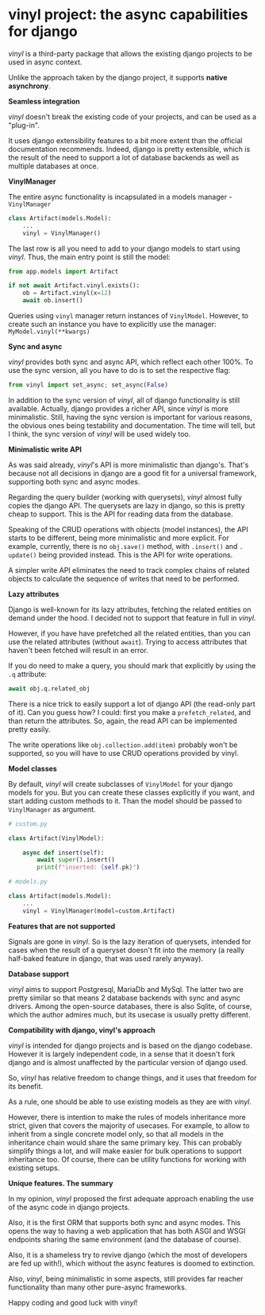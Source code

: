 # vinyl project: the async capabilities for django

*vinyl* is a third-party package that allows the existing 
django projects to be used in async context.

Unlike the approach taken by the
django project, it supports **native asynchrony**.

**Seamless integration**

*vinyl* doesn't break the existing code of your projects, and can be used as 
a "plug-in".

It uses django extensibility features to a bit more extent than the official 
documentation recommends.
Indeed, django is pretty 
extensible, which is the result of the need to support a lot of database 
backends as well as multiple databases at once.

**VinylManager**

The entire async functionality is incapsulated in a models manager - 
`VinylManager`

```python
class Artifact(models.Model):
    ...
    vinyl = VinylManager()
```

The last row is all you need to add to your django models to start using 
*vinyl*.
Thus, the main entry point is still the model:

```python
from app.models import Artifact

if not await Artifact.vinyl.exists():
    ob = Artifact.vinyl(x=12)
    await ob.insert()
```

Queries using `vinyl` manager return instances of `VinylModel`. However, to 
create 
such an instance you have to explicitly use the manager: `MyModel.vinyl(**kwargs)`

**Sync and async**

*vinyl* provides both sync and async API, which reflect each other 100%. To 
use the sync version, all you have to do is to set the respective flag:

```python
from vinyl import set_async; set_async(False)
```

In addition to the sync version of *vinyl*, all of django functionality is 
still available. Actually, django provides a richer API, since 
*vinyl* is 
more 
minimalistic. Still, having the sync version is important for various 
reasons, the obvious ones being testability and documentation. The time will tell,
but I think, the sync version of *vinyl* will be used widely too.

**Minimalistic write API**

As was said already, *vinyl*'s API is more minimalistic than django's. 
That's because not all 
decisions in django are a good fit for a universal framework, supporting both 
sync 
and async modes.

Regarding the query builder (working with querysets), *vinyl* almost fully 
copies the 
django API. The querysets are lazy in django, so this is pretty cheap to 
support. This is the API for reading data from the database.

Speaking of the CRUD operations with objects (model instances), the API 
starts to be different, being more minimalistic and more explicit. 
For example, currently, there is no `obj.save()` method, with `.insert()` and `.
update()` being provided instead. This is the API for write operations.

A simpler write API eliminates the need to track complex chains of related 
objects to calculate the sequence of writes that need to be 
performed.

**Lazy attributes**

Django is well-known for its lazy attributes, fetching the related entities 
on demand under the hood. I decided not to support that feature in full in 
*vinyl*.

However, if you have have prefetched all the related entities, than you can use 
the 
related attributes (without `await`). Trying to access attributes that 
haven't been fetched will result in an error.

If you do need to make a query, you should 
mark that explicitly by using the `.q` attribute:

```python
await obj.q.related_obj
```

There is a nice trick to easily support a lot of django API (the read-only part 
of it). Can you guess how? I could: first you make a `prefetch_related`, and than return the attributes.
So, again, the read API can be implemented pretty easily.

The write operations like `obj.collection.add(item)` probably won't be 
supported, so you will have to use CRUD operations provided by vinyl.

**Model classes**

By default, *vinyl* will create subclasses of `VinylModel` for your django 
models for you. But you can create these classes explicitly if you want, and 
start 
adding custom methods to it. Than the model should be passed to 
`VinylManager` as argument.

```python
# custom.py

class Artifact(VinylModel):

    async def insert(self):
        await super().insert()
        print(f"inserted: {self.pk}")

# models.py

class Artifact(models.Model):
    ...
    vinyl = VinylManager(model=custom.Artifact)
```

**Features that are not supported**

Signals are gone in *vinyl*. So is the lazy iteration of querysets, 
intended for cases when the 
result of a queryset doesn't fit into the memory (a really half-baked 
feature in django, that was used rarely anyway).

**Database support**

*vinyl* aims to support Postgresql, MariaDb and MySql. The latter two are 
pretty similar so that means 2 database backends with sync and async drivers.
Among the open-source databases, there is also Sqlite, of course, which the 
author admires much, but its usecase is usually pretty different.

**Compatibility with django, vinyl's approach**

*vinyl* is intended for django projects and is based on the django codebase. 
However it is largely independent code, in a sense that it doesn't fork django 
and is almost unaffected by the particular version of django used.

So, *vinyl* has relative freedom to change things, and it uses that freedom for 
its benefit.

As a rule, one should be able to use existing models as they are with 
*vinyl*.

However, there is intention to make the rules of models inheritance more 
strict, given that covers the majority of usecases. For example, to allow 
to inherit from a single concrete model only, so that all models in the 
inheritance chain would share the same primary key. This can probably simplify 
things a lot, and will 
make easier for bulk operations to support inheritance too. 
Of course, there 
can be utility 
functions for working with existing setups.

**Unique features. The summary**

In my opinion, *vinyl* proposed the first adequate approach enabling the 
use of the async 
code in django projects.

Also, it is the first ORM that supports both sync and async 
modes. This 
opens 
the way to having a web application that has both ASGI and WSGI endpoints 
sharing 
the same environment (and the database of course).

Also, it is a shameless try to revive django (which the most of developers 
are fed up with!), which without the async features is doomed to extinction.

Also, *vinyl*, being minimalistic in some aspects, still provides far 
reacher functionality than many other pure-async frameworks.

Happy coding and good luck with *vinyl*!